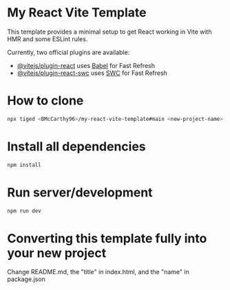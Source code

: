 # My React Vite Template

This template provides a minimal setup to get React working in Vite with HMR and some ESLint rules.

Currently, two official plugins are available:

-   [@vitejs/plugin-react](https://github.com/vitejs/vite-plugin-react/blob/main/packages/plugin-react/README.md) uses [Babel](https://babeljs.io/) for Fast Refresh
-   [@vitejs/plugin-react-swc](https://github.com/vitejs/vite-plugin-react-swc) uses [SWC](https://swc.rs/) for Fast Refresh

# How to clone

```sh
npx tiged <BMcCarthy96>/my-react-vite-template#main <new-project-name>
```

# Install all dependencies

```sh
npm install
```

# Run server/development

```sh
npm run dev
```

# Converting this template fully into your new project

Change README.md, the "title" in index.html, and the "name" in package.json
